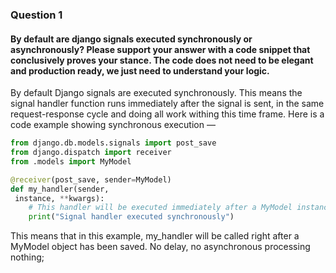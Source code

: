 ### Question 1
#### By default are django signals executed synchronously or asynchronously? Please support your answer with a code snippet that conclusively proves your stance. The code does not need to be elegant and production ready, we just need to understand your logic.

By default Django signals are executed synchronously. This means the signal handler function runs immediately after the signal is sent, in the same request-response cycle and doing all work withing this time frame.
Here is a code example showing synchronous execution —
``` Python
from django.db.models.signals import post_save
from django.dispatch import receiver
from .models import MyModel

@receiver(post_save, sender=MyModel)
def my_handler(sender,   
 instance, **kwargs):
    # This handler will be executed immediately after a MyModel instance is saved
    print("Signal handler executed synchronously")
```
This means that in this example, my_handler will be called right after a MyModel object has been saved. No delay, no asynchronous processing nothing;
